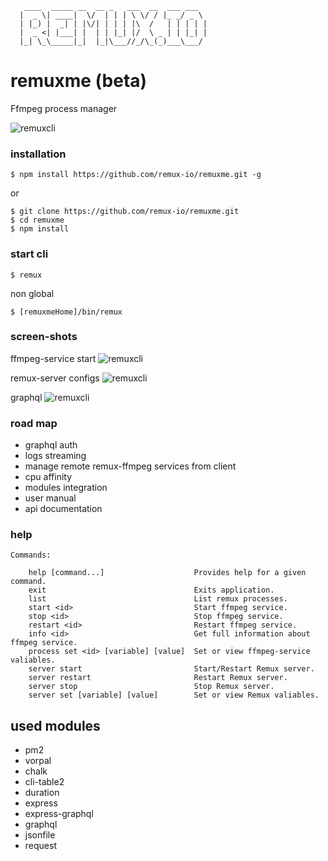 
```
   ____  _____ __  __ _   ___  __  ___ ___
  |  _ \| ____|  \/  | | | \ \/ / |_ _/ _ \
  | |_) |  _| | |\/| | | | |\  /   | | | | |
  |  _ <| |___| |  | | |_| |/  \ _ | | |_| |
  |_| \_\_____|_|  |_|\___//_/\_(_)___\___/
```
# remuxme (beta)
Ffmpeg process manager


![remuxcli](https://raw.githubusercontent.com/remux-io/remuxme/master/img/remuxcli.png "remux cli")


### installation
```
$ npm install https://github.com/remux-io/remuxme.git -g
```
or
```
$ git clone https://github.com/remux-io/remuxme.git
$ cd remuxme
$ npm install
```

### start cli
```
$ remux
```
non global
```
$ [remuxmeHome]/bin/remux
```
### screen-shots

ffmpeg-service start
![remuxcli](https://raw.githubusercontent.com/remux-io/remuxme/master/img/startservice.png "ffmpeg-service")

remux-server configs
![remuxcli](https://raw.githubusercontent.com/remux-io/remuxme/master/img/listofsets.png "envs")

graphql
![remuxcli](https://raw.githubusercontent.com/remux-io/remuxme/master/img/graphql.png "remux graphql")


### road map
  - graphql auth
  - logs streaming
  - manage remote remux-ffmpeg services from client
  - cpu affinity
  - modules integration
  - user manual
  - api documentation


### help
```
Commands:

    help [command...]                    Provides help for a given command.
    exit                                 Exits application.
    list                                 List remux processes.
    start <id>                           Start ffmpeg service.
    stop <id>                            Stop ffmpeg service.
    restart <id>                         Restart ffmpeg service.
    info <id>                            Get full information about ffmpeg service.
    process set <id> [variable] [value]  Set or view ffmpeg-service valiables.
    server start                         Start/Restart Remux server.
    server restart                       Restart Remux server.
    server stop                          Stop Remux server.
    server set [variable] [value]        Set or view Remux valiables.

```


## used modules
  - pm2
  - vorpal
  - chalk
  - cli-table2
  - duration
  - express
  - express-graphql
  - graphql
  - jsonfile
  - request
